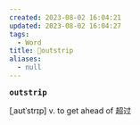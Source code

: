 ```yaml
---
created: 2023-08-02 16:04:21
updated: 2023-08-02 16:04:27
tags:
  - Word
title: 📖outstrip
aliases:
  - null
---
```


<pre><strong>outstrip</strong></pre>
[ˌaʊtˈstrɪp]
v. to get ahead of 超过
